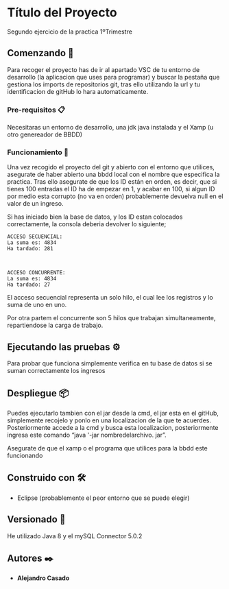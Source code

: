 # Título del Proyecto

Segundo ejercicio de la practica 1ºTrimestre

## Comenzando 🚀

Para recoger el proyecto has de ir al apartado VSC de tu entorno de desarrollo (la aplicacion que uses para programar) y buscar la pestaña que gestiona 
los imports de repositorios git, tras ello utilizando la url y tu identificacion de gitHub lo hara automaticamente.


### Pre-requisitos 📋

Necesitaras un entorno de desarrollo, una jdk java instalada y el Xamp (u otro genereador de BBDD)


### Funcionamiento 🔧

Una vez recogido el proyecto del git y abierto con el entorno que utilices, asegurate de haber abierto una bbdd local con el nombre que especifica la practica.
Tras ello asegurate de que los ID están en orden, es decir, que si tienes 100 entradas el ID ha de empezar en 1, y acabar en 100, si algun ID por medio esta corrupto
(no va en orden) probablemente devuelva null en el valor de un ingreso.

Si has iniciado bien la base de datos, y los ID estan colocados correctamente, la consola deberia devolver lo siguiente;

```
ACCESO SECUENCIAL: 
La suma es: 4834
Ha tardado: 281



ACCESO CONCURRENTE: 
La suma es: 4834
Ha tardado: 27

```

El acceso secuencial representa un solo hilo, el cual lee los registros y lo suma de uno en uno.

Por otra partem el concurrente son 5 hilos que trabajan simultaneamente, repartiendose la carga de trabajo.


## Ejecutando las pruebas ⚙️

Para probar que funciona simplemente verifica en tu base de datos si se suman correctamente los ingresos


## Despliegue 📦

Puedes ejecutarlo tambien con el jar desde la cmd, el jar esta en el gitHub, simplemente recojelo y ponlo en una localizacion de la que te acuerdes.
Posteriormente accede a la cmd y busca esta localizacion, posteriormente ingresa este comando “java '-jar nombredelarchivo. jar”.

Asegurate de que el xamp o el programa que utilices para la bbdd este funcionando


## Construido con 🛠️

* Eclipse (probablemente el peor entorno que se puede elegir)


## Versionado 📌

He utilizado Java 8 y el mySQL Connector 5.0.2

## Autores ✒️

* **Alejandro Casado** 

